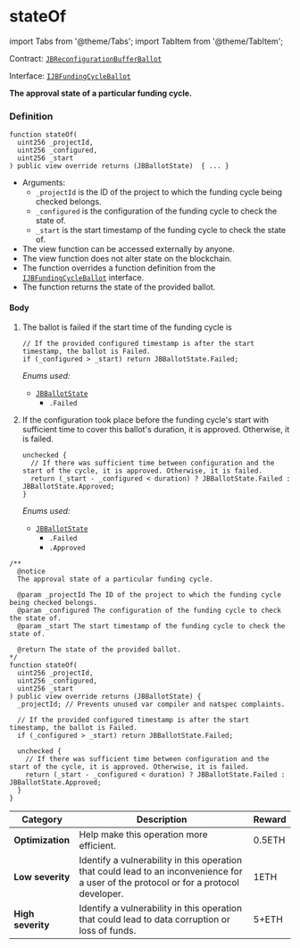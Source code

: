 # stateOf

import Tabs from '@theme/Tabs';
import TabItem from '@theme/TabItem';

Contract: [`JBReconfigurationBufferBallot`](/dev/api/contracts/or-ballots/jbreconfigurationbufferballot)

Interface: [`IJBFundingCycleBallot`](/dev/api/contracts/interfaces/ijbreconfigurationbufferballot)

<Tabs>
<TabItem value="Step by step" label="Step by step">

**The approval state of a particular funding cycle.**

### Definition

```
function stateOf(
  uint256 _projectId,
  uint256 _configured,
  uint256 _start
) public view override returns (JBBallotState)  { ... }
```

* Arguments:
  * `_projectId` is the ID of the project to which the funding cycle being checked belongs.
  * `_configured` is the configuration of the funding cycle to check the state of.
  * `_start` is the start timestamp of the funding cycle to check the state of.
* The view function can be accessed externally by anyone.
* The view function does not alter state on the blockchain.
* The function overrides a function definition from the [`IJBFundingCycleBallot`](/dev/api/interfaces/ijbfundingcycleballot.md) interface.
* The function returns the state of the provided ballot.

#### Body

1.  The ballot is failed if the start time of the funding cycle is  

    ```
    // If the provided configured timestamp is after the start timestamp, the ballot is Failed.
    if (_configured > _start) return JBBallotState.Failed;
    ```

    _Enums used:_

    * [`JBBallotState`](/dev/api/enums/jbballotstate.md)
      * `.Failed`

2.  If the configuration took place before the funding cycle's start with sufficient time to cover this ballot's duration, it is approved. Otherwise, it is failed. 

    ```
    unchecked {
      // If there was sufficient time between configuration and the start of the cycle, it is approved. Otherwise, it is failed.
      return (_start - _configured < duration) ? JBBallotState.Failed : JBBallotState.Approved;
    }
    ```

    _Enums used:_

    * [`JBBallotState`](/dev/api/enums/jbballotstate.md)
      * `.Failed`
      * `.Approved`

</TabItem>

<TabItem value="Code" label="Code">

```
/**
  @notice 
  The approval state of a particular funding cycle.

  @param _projectId The ID of the project to which the funding cycle being checked belongs.
  @param _configured The configuration of the funding cycle to check the state of.
  @param _start The start timestamp of the funding cycle to check the state of.

  @return The state of the provided ballot.
*/
function stateOf(
  uint256 _projectId,
  uint256 _configured,
  uint256 _start
) public view override returns (JBBallotState) {
  _projectId; // Prevents unused var compiler and natspec complaints.

  // If the provided configured timestamp is after the start timestamp, the ballot is Failed.
  if (_configured > _start) return JBBallotState.Failed;

  unchecked {
    // If there was sufficient time between configuration and the start of the cycle, it is approved. Otherwise, it is failed.
    return (_start - _configured < duration) ? JBBallotState.Failed : JBBallotState.Approved;
  }
}
```

</TabItem>

<TabItem value="Bug bounty" label="Bug bounty">

| Category          | Description                                                                                                                            | Reward |
| ----------------- | -------------------------------------------------------------------------------------------------------------------------------------- | ------ |
| **Optimization**  | Help make this operation more efficient.                                                                                               | 0.5ETH |
| **Low severity**  | Identify a vulnerability in this operation that could lead to an inconvenience for a user of the protocol or for a protocol developer. | 1ETH   |
| **High severity** | Identify a vulnerability in this operation that could lead to data corruption or loss of funds.                                        | 5+ETH  |

</TabItem>
</Tabs>
